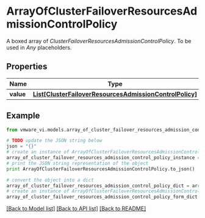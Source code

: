 # ArrayOfClusterFailoverResourcesAdmissionControlPolicy

A boxed array of *ClusterFailoverResourcesAdmissionControlPolicy*. To be used in *Any* placeholders. 

## Properties
Name | Type | Description | Notes
------------ | ------------- | ------------- | -------------
**value** | [**List[ClusterFailoverResourcesAdmissionControlPolicy]**](ClusterFailoverResourcesAdmissionControlPolicy.md) |  | 

## Example

```python
from vmware_vi.models.array_of_cluster_failover_resources_admission_control_policy import ArrayOfClusterFailoverResourcesAdmissionControlPolicy

# TODO update the JSON string below
json = "{}"
# create an instance of ArrayOfClusterFailoverResourcesAdmissionControlPolicy from a JSON string
array_of_cluster_failover_resources_admission_control_policy_instance = ArrayOfClusterFailoverResourcesAdmissionControlPolicy.from_json(json)
# print the JSON string representation of the object
print ArrayOfClusterFailoverResourcesAdmissionControlPolicy.to_json()

# convert the object into a dict
array_of_cluster_failover_resources_admission_control_policy_dict = array_of_cluster_failover_resources_admission_control_policy_instance.to_dict()
# create an instance of ArrayOfClusterFailoverResourcesAdmissionControlPolicy from a dict
array_of_cluster_failover_resources_admission_control_policy_form_dict = array_of_cluster_failover_resources_admission_control_policy.from_dict(array_of_cluster_failover_resources_admission_control_policy_dict)
```
[[Back to Model list]](../README.md#documentation-for-models) [[Back to API list]](../README.md#documentation-for-api-endpoints) [[Back to README]](../README.md)



